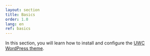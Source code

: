 ```yaml
---
layout: section
title: Basics
order: 1.0
lang: en
ref: basics
---
```


In this section, you will learn how to install and configure the [UWC WordPress theme](https://github.com/uwc/uwc-website).
